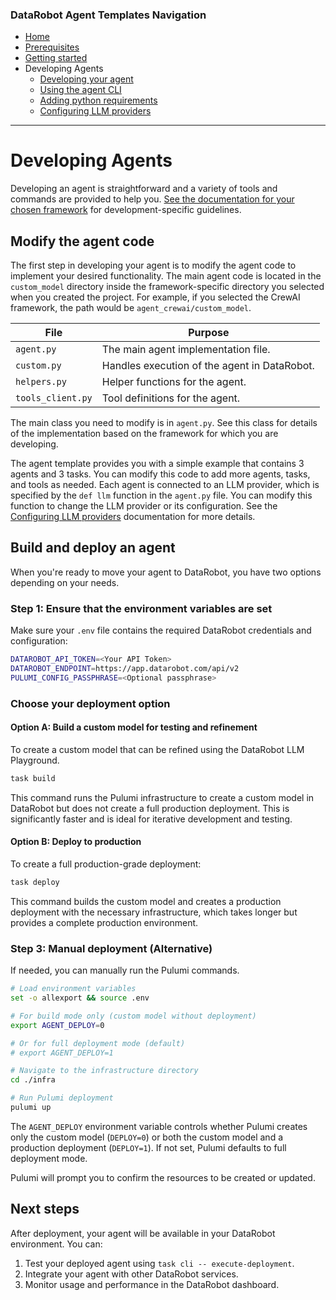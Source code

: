 ### DataRobot Agent Templates Navigation
- [Home](/README.md)
- [Prerequisites](/docs/getting-started-prerequisites.md)
- [Getting started](/docs/getting-started.md)
- Developing Agents
  - [Developing your agent](/docs/developing-agents.md)
  - [Using the agent CLI](/docs/developing-agents-cli.md)
  - [Adding python requirements](/docs/developing-agents-python-requirements.md)
  - [Configuring LLM providers](/docs/developing-agents-llm-providers.md)
---

# Developing Agents

Developing an agent is straightforward and a variety of tools and commands are provided to help you. [See the documentation for your chosen framework](./agent_generic_base/README.md) for development-specific guidelines.

## Modify the agent code

The first step in developing your agent is to modify the agent code to implement your desired functionality.
The main agent code is located in the `custom_model` directory inside the framework-specific directory you selected when
you created the project. For example, if you selected the CrewAI framework, the path would be `agent_crewai/custom_model`.

| File | Purpose |
|------|---------|
| `agent.py` | The main agent implementation file. |
| `custom.py` | Handles execution of the agent in DataRobot. |
| `helpers.py` | Helper functions for the agent. |
| `tools_client.py` | Tool definitions for the agent. |

The main class you need to modify is in `agent.py`. See this class for details of the implementation
based on the framework for which you are developing.

The agent template provides you with a simple example that contains 3 agents and 3 tasks. You can modify this code
to add more agents, tasks, and tools as needed.  Each agent is connected to an LLM provider, which is specified by 
the `def llm` function in the `agent.py` file. You can modify this function to change the LLM provider or its 
configuration. See the [Configuring LLM providers](docs/developing-agents-llm-providers.md) documentation for more 
details.

## Build and deploy an agent

When you're ready to move your agent to DataRobot, you have two options depending on your needs.

### Step 1: Ensure that the environment variables are set

Make sure your `.env` file contains the required DataRobot credentials and configuration:

```bash
DATAROBOT_API_TOKEN=<Your API Token>
DATAROBOT_ENDPOINT=https://app.datarobot.com/api/v2
PULUMI_CONFIG_PASSPHRASE=<Optional passphrase>
```

### Choose your deployment option

#### Option A: Build a custom model for testing and refinement

To create a custom model that can be refined using the DataRobot LLM Playground.

```bash
task build
```

This command runs the Pulumi infrastructure to create a custom model in DataRobot but does not create a full production deployment. This is significantly faster and is ideal for iterative development and testing.

#### Option B: Deploy to production

To create a full production-grade deployment:

```bash
task deploy
```

This command builds the custom model and creates a production deployment with the necessary infrastructure, which takes longer but provides a complete production environment.

### Step 3: Manual deployment (Alternative)

If needed, you can manually run the Pulumi commands.

```bash
# Load environment variables
set -o allexport && source .env

# For build mode only (custom model without deployment)
export AGENT_DEPLOY=0

# Or for full deployment mode (default)
# export AGENT_DEPLOY=1

# Navigate to the infrastructure directory
cd ./infra

# Run Pulumi deployment
pulumi up
```

The `AGENT_DEPLOY` environment variable controls whether Pulumi creates only the custom model (`DEPLOY=0`) or both the custom model and a production deployment (`DEPLOY=1`). If not set, Pulumi defaults to full deployment mode.

Pulumi will prompt you to confirm the resources to be created or updated.

## Next steps

After deployment, your agent will be available in your DataRobot environment. You can:

1. Test your deployed agent using `task cli -- execute-deployment`.
2. Integrate your agent with other DataRobot services.
3. Monitor usage and performance in the DataRobot dashboard.